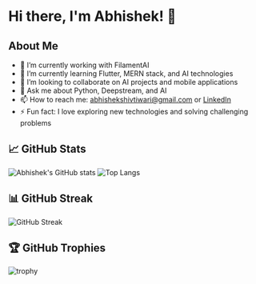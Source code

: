 # Hi there, I'm Abhishek! 👋

## About Me

- 🔭 I’m currently working with FilamentAI
- 🌱 I’m currently learning Flutter, MERN stack, and AI technologies
- 👯 I’m looking to collaborate on AI projects and mobile applications
- 💬 Ask me about Python, Deepstream, and AI
- 📫 How to reach me: [abhishekshivtiwari@gmail.com](mailto:abhishekshivtiwari@gmail.com) or [LinkedIn](https://www.linkedin.com/in/abhishek-tiwari-6172a6223/)
- ⚡ Fun fact: I love exploring new technologies and solving challenging problems


## 📈 GitHub Stats

![Abhishek's GitHub stats](https://github-readme-stats.vercel.app/api?username=Abhi-shekes&show_icons=true&theme=radical)
![Top Langs](https://github-readme-stats.vercel.app/api/top-langs/?username=Abhi-shekes&layout=compact&theme=radical)

## 📊 GitHub Streak

![GitHub Streak](https://github-readme-streak-stats.herokuapp.com/?user=Abhi-shekes&theme=radical)

## 🏆 GitHub Trophies

![trophy](https://github-profile-trophy.vercel.app/?username=Abhi-shekes&theme=radical)
